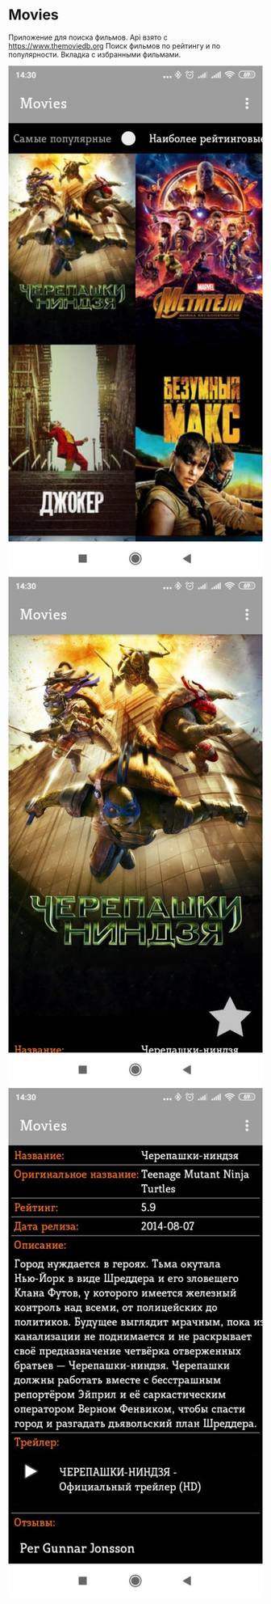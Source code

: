 # Movies
Приложение для поиска фильмов.
Api взято с https://www.themoviedb.org
Поиск фильмов по рейтингу и по популярности. Вкладка с избранными фильмами.

![](Movies/des1.jpg)
![](Movies/des2.jpg)
![](Movies/des3.jpg)
